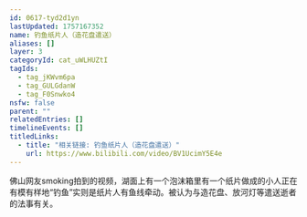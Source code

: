 ```yaml
---
id: 0617-tyd2d1yn
lastUpdated: 1757167352
name: 钓鱼纸片人（造花盘遣送）
aliases: []
layer: 3
categoryId: cat_uWLHUZtI
tagIds:
  - tag_jKWvm6pa
  - tag_GULGdanW
  - tag_F0Snwko4
nsfw: false
parent: ""
relatedEntries: []
timelineEvents: []
titledLinks:
  - title: "相关链接: 钓鱼纸片人（造花盘遣送）"
    url: https://www.bilibili.com/video/BV1UcimY5E4e
---
```


佛山网友smoking拍到的视频，湖面上有一个泡沫箱里有一个纸片做成的小人正在有模有样地“钓鱼”实则是纸片人有鱼线牵动。被认为与造花盘、放河灯等遣送逝者的法事有关。